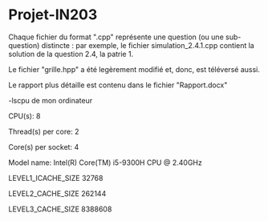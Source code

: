 # Projet-IN203

Chaque fichier du format ".cpp" représente une question (ou une sub-question) distincte : par exemple, le fichier simulation_2.4.1.cpp contient la solution de la question 2.4, la patrie 1. 

Le fichier "grille.hpp" a été legèrement modifié et, donc, est téléversé aussi. 

Le rapport plus détaille est contenu dans le fichier "Rapport.docx"

-lscpu de mon ordinateur 

CPU(s):              8

Thread(s) per core:  2

Core(s) per socket:  4

Model name:          Intel(R) Core(TM) i5-9300H CPU @ 2.40GHz

LEVEL1_ICACHE_SIZE                 32768

LEVEL2_CACHE_SIZE                  262144

LEVEL3_CACHE_SIZE                  8388608
